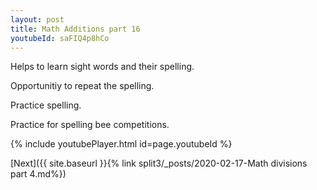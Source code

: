 ```yaml
---
layout: post
title: Math Additions part 16
youtubeId: saFIQ4p8hCo
---
```

 
 
Helps to learn sight words and their spelling.

Opportunitiy to repeat the spelling. 

Practice spelling. 
 
Practice for spelling bee competitions. 
 
{% include youtubePlayer.html id=page.youtubeId %}
 
 

[Next]({{ site.baseurl }}{% link  split3/_posts/2020-02-17-Math divisions part 4.md%})
 
